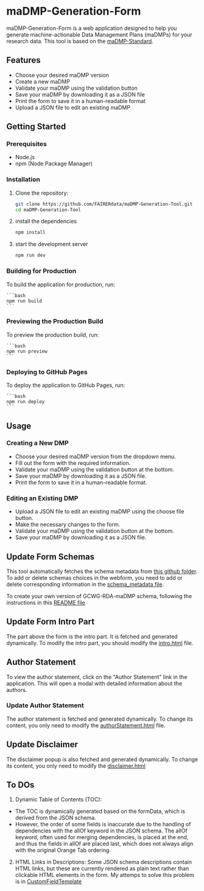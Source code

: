 # maDMP-Generation-Form

maDMP-Generation-Form is a web application designed to help you generate machine-actionable Data Management Plans (maDMPs) for your research data. This tool is based on the [maDMP-Standard](https://fairerdata.github.io/maDMP-Standard/).

## Features

- Choose your desired maDMP version
- Create a new maDMP
- Validate your maDMP using the validation button
- Save your maDMP by downloading it as a JSON file
- Print the form to save it in a human-readable format
- Upload a JSON file to edit an existing maDMP

## Getting Started

### Prerequisites

- Node.js
- npm (Node Package Manager)

### Installation

1. Clone the repository:

   ```bash
   git clone https://github.com/FAIRERdata/maDMP-Generation-Tool.git
   cd maDMP-Generation-Tool
   ```
2. install the dependencies

    ```bash
    npm install
    ```
3. start the development server

    ```bash
    npm run dev
    ```

### Building for Production
To build the application for production, run:

    ```bash
    npm run build
    ```

### Previewing the Production Build
To preview the production build, run:

    ```bash
    npm run preview
    ```

### Deploying to GitHub Pages
To deploy the application to GitHub Pages, run:

    ```bash
    npm run deploy
    ```

## Usage
### Creating a New DMP
- Choose your desired maDMP version from the dropdown menu.
- Fill out the form with the required information.
- Validate your maDMP using the validation button at the bottom.
- Save your maDMP by downloading it as a JSON file.
- Print the form to save it in a human-readable format.
### Editing an Existing DMP
- Upload a JSON file to edit an existing maDMP using the choose file button.
- Make the necessary changes to the form.
- Validate your maDMP using the validation button at the bottom.
- Save your maDMP by downloading it as a JSON file.


## Update Form Schemas
This tool automatically fetches the schema metadata from [this github folder](https://github.com/FAIRERdata/maDMP-Standard/blob/Master/examples/JSON/PublishedSchemas). To add or delete schemas choices in the webform, you need to add or delete corresponding information in the [schema_metadata file](https://github.com/FAIRERdata/maDMP-Standard/blob/Master/examples/JSON/PublishedSchemas/schema_metadata.json).

To create your own version of GCWG-RDA-maDMP schema, following the instructions in this [README file](https://github.com/FAIRERdata/maDMP-Standard/tree/Master/examples/JSON/GCWG-RDA-maDMP%20JSON-schema)


## Update Form Intro Part
The part above the form is the intro part. It is fetched and generated dynamically. To modify the intro part, you should modify the [intro.html](https://github.com/FAIRERdata/maDMP-Generation-Form/blob/master/public/intro.html) file.

## Author Statement
To view the author statement, click on the "Author Statement" link in the application. This will open a modal with detailed information about the authors.

### Update Author Statement
The author statement is fetched and generated dynamically. To change its content, you only need to modify the [authorStatement.html](https://github.com/FAIRERdata/maDMP-Generation-Form/blob/master/public/authorStatement.html) file.

## Update Disclaimer
The disclaimer popup is also fetched and generated dynamically. To change its content, you only need to modify the [disclaimer.html](https://github.com/FAIRERdata/maDMP-Generation-Form/blob/master/public/disclaimer.html)

## To DOs
1.	Dynamic Table of Contents (TOC):
 -  The TOC is dynamically generated based on the formData, which is derived from the JSON schema.
 - However, the order of some fields is inaccurate due to the handling of dependencies with the allOf keyword in the JSON schema. The allOf keyword, often used for merging dependencies, is placed at the end, and thus the fields in allOf are placed last, which does not always align with the original Orange Tab ordering.
2.	HTML Links in Descriptions:
 Some JSON schema descriptions contain HTML links, but these are currently rendered as plain text rather than clickable HTML elements in the form. My attemps to solve this problem is in [CustomFieldTemplate](https://github.com/FAIRERdata/maDMP-Generation-Form/blob/master/src/utilities/CustomFieldTemplate.tsx)



